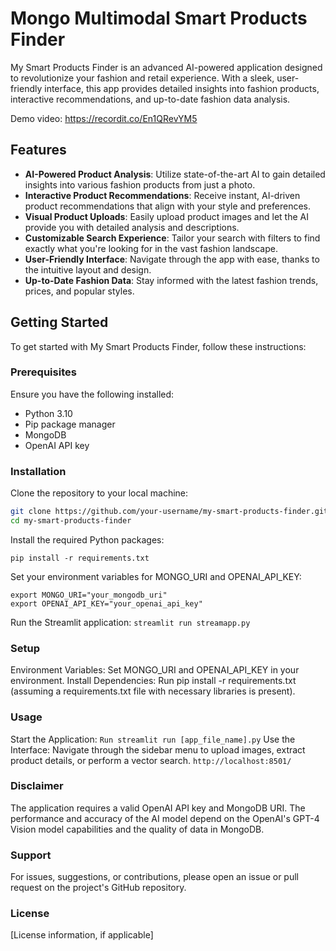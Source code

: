# Mongo Multimodal Smart Products Finder

My Smart Products Finder is an advanced AI-powered application designed to revolutionize your fashion and retail experience. With a sleek, user-friendly interface, this app provides detailed insights into fashion products, interactive recommendations, and up-to-date fashion data analysis.

Demo video: https://recordit.co/En1QRevYM5

## Features

- **AI-Powered Product Analysis**: Utilize state-of-the-art AI to gain detailed insights into various fashion products from just a photo.
- **Interactive Product Recommendations**: Receive instant, AI-driven product recommendations that align with your style and preferences.
- **Visual Product Uploads**: Easily upload product images and let the AI provide you with detailed analysis and descriptions.
- **Customizable Search Experience**: Tailor your search with filters to find exactly what you're looking for in the vast fashion landscape.
- **User-Friendly Interface**: Navigate through the app with ease, thanks to the intuitive layout and design.
- **Up-to-Date Fashion Data**: Stay informed with the latest fashion trends, prices, and popular styles.

## Getting Started

To get started with My Smart Products Finder, follow these instructions:

### Prerequisites

Ensure you have the following installed:
- Python 3.10 
- Pip package manager
- MongoDB
- OpenAI API key

### Installation

Clone the repository to your local machine:
```bash
git clone https://github.com/your-username/my-smart-products-finder.git
cd my-smart-products-finder
```

Install the required Python packages:
```
pip install -r requirements.txt
```

Set your environment variables for MONGO_URI and OPENAI_API_KEY:
```
export MONGO_URI="your_mongodb_uri"
export OPENAI_API_KEY="your_openai_api_key"
```

Run the Streamlit application:
```streamlit run streamapp.py```

### Setup
Environment Variables: Set MONGO_URI and OPENAI_API_KEY in your environment.
Install Dependencies: Run pip install -r requirements.txt (assuming a requirements.txt file with necessary libraries is present).
### Usage
Start the Application: 
```Run streamlit run [app_file_name].py```
Use the Interface: Navigate through the sidebar menu to upload images, extract product details, or perform a vector search.
```http://localhost:8501/```

### Disclaimer
The application requires a valid OpenAI API key and MongoDB URI.
The performance and accuracy of the AI model depend on the OpenAI's GPT-4 Vision model capabilities and the quality of data in MongoDB.
### Support
For issues, suggestions, or contributions, please open an issue or pull request on the project's GitHub repository.

### License
[License information, if applicable]
